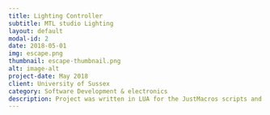 ```yaml
---
title: Lighting Controller
subtitle: MTL studio Lighting
layout: default
modal-id: 2
date: 2018-05-01
img: escape.png
thumbnail: escape-thumbnail.png
alt: image-alt
project-date: May 2018
client: University of Sussex
category: Software Development & electronics
description: Project was written in LUA for the JustMacros scripts and C++ for the controller code, used Git for version control of project. <br/> The project entailed writing software to be run on a micro controller in this case an Arduino that would link via internal network and receive commands via UDP packets from the gallery's server, the gallery would is running JustMacros where the LUA scripts written for the project can be and are mapped to a hotkey pad. <br/> This allowed for flexibility as the RGB values could be either hard coded to allow for presentations to have colour schemes to be mapped before hand and used at the push of a button or they can be changed on the fly and sent out and the user just needs to enter the values rather than change the whole script. <br/><br/> Constructing the electronics and wiring it all up to support 24 lighting strips (3 chained) from each 24v pack and connected to the Arduino was another part of the project, I worked on and constructed the electronics following the project managers schematic design and then alongside the lead technician to ensure the setup was to safety standards. We then ran all the cables in the gallery and studio following his and the project managers layout and thoroughly tested all outlets and packs and provided a safety report before full installation to the project manager. <br/><br/> The exciting part of the project is the LUA scripts function can be passed an RGB value of any colour along with a frequency code for Pulse Width Modulation of the led's. PWM or pulse duration modulation is essentially an imitation of an analog signal by turning the signal on and off in a pattern to simulate an steady voltage between 1-5v, used in LEDs for this project was essential as the studio used broadcasting cameras of varying types ranging from Sony EX3's to Blackmagic 4K cinema cameras. This variation meant that different frequency values provided different results for which cameras were in use e.g. lines could be seen on the light boxes as the PWM didn't match the frame rate the camera was working at.
---
```

